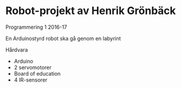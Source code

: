 # Robot-projekt av Henrik Grönbäck

Programmering 1 2016-17

En Arduinostyrd robot ska gå genom en labyrint

Hårdvara

 * Arduino
 * 2 servomotorer
 * Board of education
 * 4 IR-sensorer
